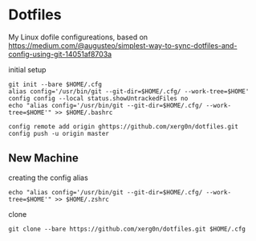 # Dotfiles
My Linux dofile configureations, based on https://medium.com/@augusteo/simplest-way-to-sync-dotfiles-and-config-using-git-14051af8703a


initial setup
```
git init --bare $HOME/.cfg 
alias config='/usr/bin/git --git-dir=$HOME/.cfg/ --work-tree=$HOME' config config --local status.showUntrackedFiles no 
echo "alias config='/usr/bin/git --git-dir=$HOME/.cfg/ --work-tree=$HOME'" >> $HOME/.bashrc

config remote add origin ghttps://github.com/xerg0n/dotfiles.git
config push -u origin master
```

## New Machine
creating the config alias

`echo "alias config='/usr/bin/git --git-dir=$HOME/.cfg/ --work-tree=$HOME'" >> $HOME/.zshrc`

clone

`git clone --bare https://github.com/xerg0n/dotfiles.git $HOME/.cfg`
